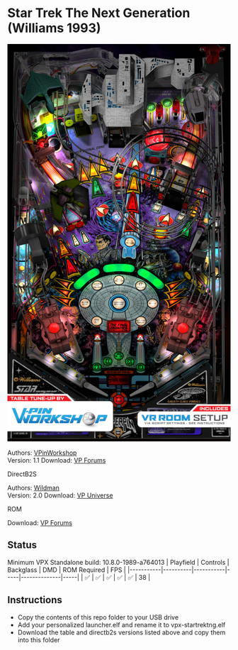 # Star Trek The Next Generation (Williams 1993)

![Table Preview](../../images/vpx-startrektng.jpg)

Authors: [VPinWorkshop](https://vpuniverse.com/profile/40692-vpinworkshop/)  
Version: 1.1
Download: [VP Forums](https://vpuniverse.com/files/file/13319-star-trek-the-next-generation-williams-1993-vpw-mod/)

DirectB2S

Authors: [Wildman](https://vpuniverse.com/profile/5-wildman/)  
Version: 2.0
Download: [VP Universe](https://vpuniverse.com/files/file/3084-star-trek-the-next-generation-williams-1993/)

ROM

Download: [VP Forums](https://www.vpforums.org/index.php?app=downloads&showfile=65)

## Status 

Minimum VPX Standalone build: 10.8.0-1989-a764013
| Playfield | Controls | Backglass | DMD | ROM Required | FPS | 
|-----------|----------|-----------|-----|--------------|-----|
| :white_check_mark: | :white_check_mark: | :white_check_mark: | :white_check_mark: | :white_check_mark: | 38 |

## Instructions

- Copy the contents of this repo folder to your USB drive
- Add your personalized launcher.elf and rename it to vpx-startrektng.elf
- Download the table and directb2s versions listed above and copy them into this folder